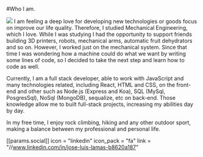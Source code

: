 #Who I am.

<img src="https://www.google.com/url?sa=i&url=https%3A%2F%2Fdevrant.com%2Frants%2F1675995%2Fheres-another-view-that-i-had-where-i-thought-coding-outdoors-with-nature-was-pr&psig=AOvVaw2-zIijNJd2JOJnQD-7KLx-&ust=1617540643050000&source=images&cd=vfe&ved=0CAIQjRxqFwoTCNC608-O4u8CFQAAAAAdAAAAABAK" />
I am feeling a deep love for developing new technologies or goods focus on improve our life quality. Therefore,  I studied Mechanical Engineering, which I love. While I was studying I had the opportunity to support friends building 3D printers,   robots, mechanical arms, automatic fruit dehydrators and so on. However, I worked just on the mechanical system. Since that time I was wondering how a machine could do what we want by writing some lines of code, so I decided to take the next step and learn how to code as well.

Currently, I am a full stack developer,  able to work with JavaScript and many technologies related, including React, HTML and CSS, on the front-end and other such as Node.js (Express and Koa), SQL (MySql, PosgresSql), NoSql (MongoDB), sequalize, etc on back-end. Those knowledge allow me to built full-stack projects, increasing my abilities day by day.

In my free time, I enjoy rock climbing, hiking and any other outdoor sport, making a balance between my professional and personal life.




 [[params.social]]
    icon = "linkedin"
    icon_pack = "fa"
    link = "//www.linkedin.com/in/jose-luis-lamas-b8620a187"
